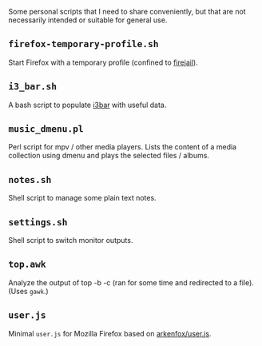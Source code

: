 Some personal scripts that I need to share conveniently, but that are not
necessarily intended or suitable for general use.

`firefox-temporary-profile.sh`
------------------------------
Start Firefox with a temporary profile (confined to
[firejail](https://github.com/netblue30/firejail)).

`i3_bar.sh`
-----------
A bash script to populate [i3bar](https://github.com/i3/i3) with useful data.

`music_dmenu.pl`
----------------
Perl script for mpv / other media players. Lists the content of a media
collection using dmenu and plays the selected files / albums.

`notes.sh`
----------
Shell script to manage some plain text notes.

`settings.sh`
-------------
Shell script to switch monitor outputs.

`top.awk`
---------
Analyze the output of top -b -c (ran for some time and redirected to a file).
(Uses `gawk`.)

`user.js`
---------
Minimal `user.js` for Mozilla Firefox based on
[arkenfox/user.js](https://github.com/arkenfox/user.js).
